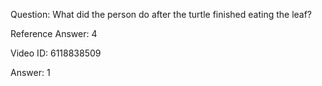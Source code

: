 Question: What did the person do after the turtle finished eating the leaf?

Reference Answer: 4

Video ID: 6118838509

Answer: 1

